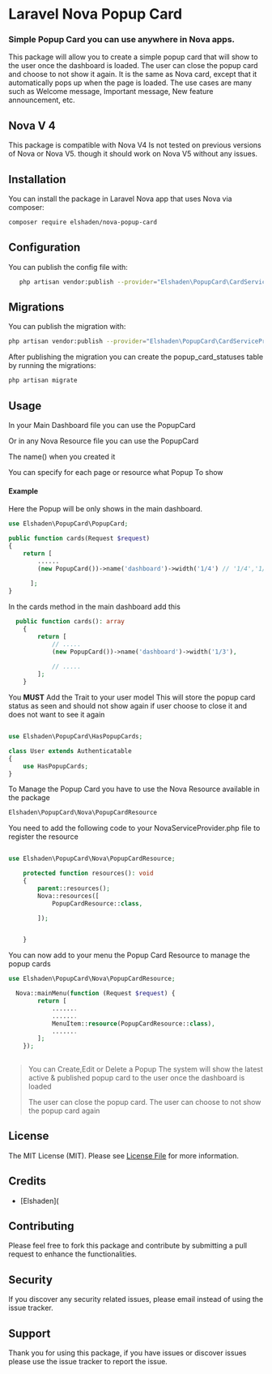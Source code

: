 # Laravel Nova Popup Card

### Simple Popup Card you can use anywhere in Nova apps.
This package will allow you to create a simple popup card that will show to the user once the dashboard is loaded.
The user can close the popup card and choose to not show it again.
It is the same as  Nova card, except that it automatically  pops up when the page is loaded.
The use cases are many such as Welcome message, Important message, New feature announcement, etc.

## Nova V 4
This package is compatible with Nova V4
Is not tested on previous versions of Nova or Nova V5. though it should work on Nova V5 without any issues.


## Installation

You can install the package in Laravel Nova app that uses Nova via composer:

```bash
composer require elshaden/nova-popup-card
```

## Configuration
You can publish the config file with:
```bash
   php artisan vendor:publish --provider="Elshaden\PopupCard\CardServiceProvider" --tag="popup-card-config"
```

## Migrations
You can publish the migration with:
```bash
php artisan vendor:publish --provider="Elshaden\PopupCard\CardServiceProvider" --tag="popup-card-migrations"
```

After publishing the migration you can create the popup_card_statuses table by running the migrations:

```bash 
php artisan migrate
```




## Usage
In your Main Dashboard file you can use the PopupCard 

Or in any Nova Resource file you can use the PopupCard 

The name(<is your Popup Name  >) when you created it

You can specify for each page or resource what Popup To show

#### Example
Here the Popup will be only shows in the main dashboard.

```php
use Elshaden\PopupCard\PopupCard;

public function cards(Request $request)
{
    return [
        ......
        (new PopupCard())->name('dashboard')->width('1/4') // '1/4','1/3','1/2','2/3','3/4','full',
           
      ];
}


````

In the cards method in the main dashboard add this 

````php
  public function cards(): array
    {
        return [
            // .....
            (new PopupCard())->name('dashboard')->width('1/3'),
            
            // .....
        ];
    }

````

You **MUST** Add the Trait to your user model
This will store the popup card status as seen and should not show again if user choose to close it and does not want to see it again
```php

use Elshaden\PopupCard\HasPopupCards;

class User extends Authenticatable
{
    use HasPopupCards;
}
```


To Manage the Popup Card you have to use the Nova Resource available in the package

```php
Elshaden\PopupCard\Nova\PopupCardResource

```

 You need to add the following code to your NovaServiceProvider.php file to register the resource
 
```php  

use Elshaden\PopupCard\Nova\PopupCardResource;

    protected function resources(): void
    {
        parent::resources();
        Nova::resources([
            PopupCardResource::class,

        ]);


    }
```

You can now add to your menu the Popup Card Resource to manage the popup cards

```php
use Elshaden\PopupCard\Nova\PopupCardResource;

  Nova::mainMenu(function (Request $request) {
        return [
            .......
            .......
            MenuItem::resource(PopupCardResource::class),
            .......
        ];
    });
 
```
> You can Create,Edit or Delete  a Popup
> The system will show the latest active & published popup card to the user once the dashboard is loaded
> 
> The user can close the popup card.
> The user can choose to not show the popup card again

## License

The MIT License (MIT). Please see [License File](LICENSE.md) for more information.


## Credits
- [Elshaden](

## Contributing
Please feel free to fork this package and contribute by submitting a pull request to enhance the functionalities.

## Security

If you discover any security related issues, please email
instead of using the issue tracker.

## Support

Thank you for using this package, if you have issues or discover issues please use the issue tracker to report the issue.
